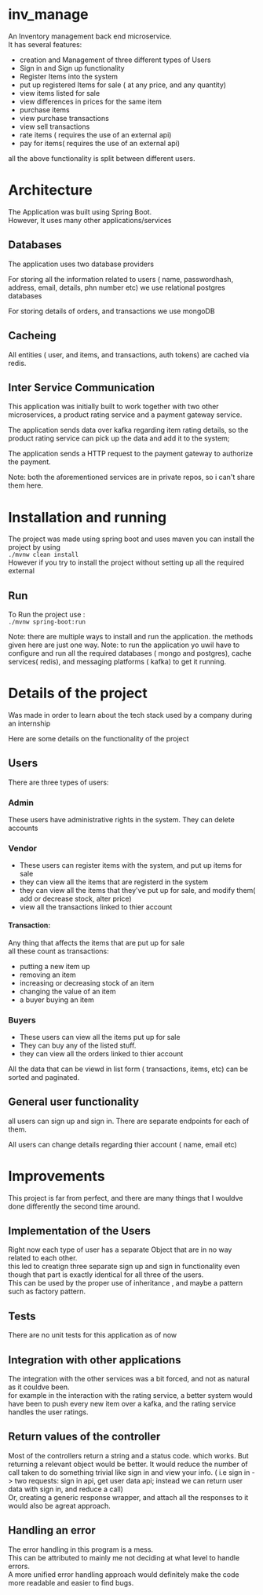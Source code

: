 # inv_manage

An Inventory management back end microservice.   
It has several features:
- creation and Management of three different types of Users
- Sign in and Sign up functionality
- Register Items into the system
- put up registered Items for sale ( at any price, and any quantity)
- view items listed for sale
- view differences in prices for the same item
- purchase items
- view purchase transactions
- view sell transactions
- rate items ( requires the use of an external api)
- pay for items( requires the use of an external api)  


all the above functionality is split between different users.


# Architecture

The Application was built using Spring Boot.  
However, It uses many other applications/services

## Databases 
The application uses two database providers  

For storing all the information related to users ( name, passwordhash, address, email, details, phn number etc) we use relational postgres databases  

For storing details of orders, and transactions we use mongoDB

## Cacheing
All entities ( user, and items, and transactions, auth tokens) are cached via redis.

## Inter Service Communication
This application was initially built to work together with two other microservices, a product rating service and a payment gateway service.     

The application sends data over kafka regarding item rating details, so the product rating service can pick up the data and add it to the system;

The application sends a HTTP request to the payment gateway to authorize the payment. 

Note: both the aforementioned services are in private repos, so i can't share them here.

# Installation and running
The project was made using spring boot and uses maven
you can install the project by using        
``` ./mvnw clean install ```           
However if you try to install the project without setting up all the required external 

## Run 
To Run the project use :    
```./mvnw spring-boot:run ```

Note: there are multiple ways to install and run the application. the methods given here are just one way. 
Note: to run the application yo uwil have to configure and run all the required databases ( mongo and postgres), cache services( redis), and messaging platforms ( kafka) to get it running. 


# Details of the project
Was made in order to learn about the tech stack used by a company during an internship

Here are some details on the functionality of the project

## Users
There are three types of users:

### Admin
These users have administrative rights in the system.
They  can delete accounts

### Vendor
- These users can register items with the system, and put up items for sale
- they can view all the items that are registerd in the system
- they can view all the items that they've put up for sale, and modify them( add or decrease stock, alter price) 
- view all the transactions linked to thier account

#### Transaction: 
Any thing that affects the items that are put up for sale       
all these count as transactions:
- putting a new item up
- removing an item
- increasing or decreasing stock of an item
- changing the value of an item
- a buyer buying an item


### Buyers
- These users can view all the items put up for sale
- They can buy any of the listed stuff.
- they can view all the orders linked to thier account



All the data that can be viewd in list form ( transactions, items, etc) can be sorted and paginated.

## General user functionality
all users can sign up and sign in. There are separate endpoints for each of them. 

All users can change details regarding thier account ( name, email etc)


# Improvements
This project is far from perfect, and there are many things that I wouldve done differently the second time around.

## Implementation of the Users
Right now each type of user has a separate Object that are in no way related to each other.     
this led to creatign three separate sign up and sign in functionality even though that part is exactly identical for all three of the users.    
This can be used by the proper use of inheritance , and maybe a pattern such as factory pattern.

## Tests
There are no unit tests for this application as of now

## Integration with other applications
The integration with the other services was a bit forced, and not as natural as it couldve been.    
for example in the interaction with the rating service, a better system would have been to push every new item over a kafka, and the rating service handles the user ratings.

## Return values of the controller
Most of the controllers return a string  and a status code. which works. But returning a relevant object would be better. It would reduce the number of call taken to do something trivial like sign in and view your info. ( i.e sign in -> two requests: sign in api, get user data api; instead we can return user data with sign in, and reduce a call)     
Or, creating a generic response wrapper, and attach all the responses to it would also be agreat approach.

## Handling an error
The error handling in this program is a mess.  
This can be attributed to mainly me not deciding at what level to handle errors.    
A more unified error handling approach would definitely make the code more readable and easier to find bugs. 





